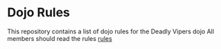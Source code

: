 Dojo Rules
==========

This repository contains a list of dojo rules for the Deadly Vipers dojo
All members should read the rules [rules](https://github.com/deadlyvipers) 

